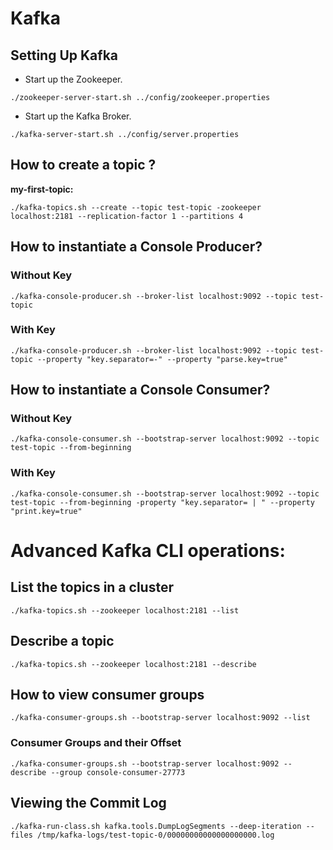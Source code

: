 # Kafka

## Setting Up Kafka

-   Start up the Zookeeper.

```youtrack
./zookeeper-server-start.sh ../config/zookeeper.properties
```

-   Start up the Kafka Broker.

```youtrack
./kafka-server-start.sh ../config/server.properties
```

## How to create a topic ?

**my-first-topic:**
```youtrack
./kafka-topics.sh --create --topic test-topic -zookeeper localhost:2181 --replication-factor 1 --partitions 4
```

## How to instantiate a Console Producer?

### Without Key

```
./kafka-console-producer.sh --broker-list localhost:9092 --topic test-topic
```

### With Key

```
./kafka-console-producer.sh --broker-list localhost:9092 --topic test-topic --property "key.separator=-" --property "parse.key=true"
```

## How to instantiate a Console Consumer?

### Without Key

```
./kafka-console-consumer.sh --bootstrap-server localhost:9092 --topic test-topic --from-beginning
```

### With Key

```
./kafka-console-consumer.sh --bootstrap-server localhost:9092 --topic test-topic --from-beginning -property "key.separator= | " --property "print.key=true"
```

# Advanced Kafka CLI operations:

## List the topics in a cluster

```
./kafka-topics.sh --zookeeper localhost:2181 --list
```

## Describe a topic

```
./kafka-topics.sh --zookeeper localhost:2181 --describe
```

## How to view consumer groups

```
./kafka-consumer-groups.sh --bootstrap-server localhost:9092 --list
```

### Consumer Groups and their Offset

```
./kafka-consumer-groups.sh --bootstrap-server localhost:9092 --describe --group console-consumer-27773
```

## Viewing the Commit Log

```
./kafka-run-class.sh kafka.tools.DumpLogSegments --deep-iteration --files /tmp/kafka-logs/test-topic-0/00000000000000000000.log
```
